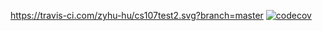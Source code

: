 https://travis-ci.com/zyhu-hu/cs107test2.svg?branch=master
[![codecov](https://codecov.io/gh/zyhu-hu/cs107test2/branch/master/graph/badge.svg?token=6M56Y5P11E)](undefined)
